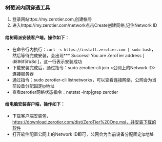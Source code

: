### 树莓派内网穿透工具

1. 登录网站ttps://my.zerotier.com,创建帐号
2. 进入https://my.zerotier.com/network点击Create创建网络,记住Network ID

#### 给树莓派安装客户端，操作如下：
- 在命令行内执行：`curl -s https://install.zerotier.com | sudo bash`，然后等待完成安装，会出现*** Success! You are ZeroTier address [ d896f5fb8d ]，这一行表示安装成功
- 下载安装完成后，通过指令：sudo zerotier-cli join <公网上的Network ID> 连接服务器
- 通过指令：sudo zerotier-cli listnetworks，可以查看连接网络，公网会为当前设备分配固定ip地址
- 查看zerotier网络状态指令：netstat -lntp|grep zerotier


#### 给电脑安装客户端，操作如下：
- 下载客户端安装包，https://download.zerotier.com/dist/ZeroTier%20One.msi，并安装下载的软件
- 打开软件配置公网上的Network ID即可，公网会为当前设备分配固定ip地址






